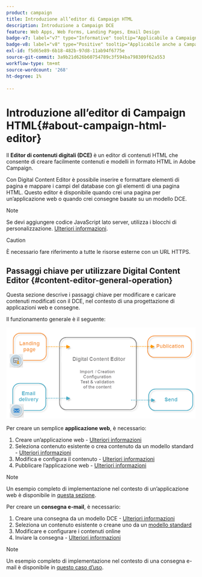 ```yaml
---
product: campaign
title: Introduzione all’editor di Campaign HTML
description: Introduzione a Campaign DCE
feature: Web Apps, Web Forms, Landing Pages, Email Design
badge-v7: label="v7" type="Informative" tooltip="Applicabile a Campaign Classic v7"
badge-v8: label="v8" type="Positive" tooltip="Applicabile anche a Campaign v8"
exl-id: f5d65e89-6b18-482b-97d8-11ab94f6775e
source-git-commit: 3a9b21d626b60754789c3f594ba798309f62a553
workflow-type: tm+mt
source-wordcount: '268'
ht-degree: 1%

---
```


# Introduzione all’editor di Campaign HTML{#about-campaign-html-editor}



Il **Editor di contenuti digitali (DCE)** è un editor di contenuti HTML che consente di creare facilmente contenuti e modelli in formato HTML in Adobe Campaign.

Con Digital Content Editor è possibile inserire e formattare elementi di pagina e mappare i campi del database con gli elementi di una pagina HTML. Questo editor è disponibile quando crei una pagina per un’applicazione web o quando crei consegne basate su un modello DCE.

>[!NOTE]
>
>Se devi aggiungere codice JavaScript lato server, utilizza i blocchi di personalizzazione. [Ulteriori informazioni](../../delivery/using/personalization-blocks.md).

>[!CAUTION]
>
>È necessario fare riferimento a tutte le risorse esterne con un URL HTTPS.

## Passaggi chiave per utilizzare Digital Content Editor {#content-editor-general-operation}

Questa sezione descrive i passaggi chiave per modificare e caricare contenuti modificati con il DCE, nel contesto di una progettazione di applicazioni web e consegne.

Il funzionamento generale è il seguente:

![](assets/dce_schema.png)

Per creare un semplice **applicazione web**, è necessario:

1. Creare un’applicazione web - [Ulteriori informazioni](creating-a-landing-page.md)
1. Seleziona contenuto esistente o crea contenuto da un modello standard - [Ulteriori informazioni](template-management.md)
1. Modifica e configura il contenuto - [Ulteriori informazioni](editing-content.md)
1. Pubblicare l’applicazione web - [Ulteriori informazioni](creating-a-landing-page.md#step-3---publishing-content)

>[!NOTE]
>
>Un esempio completo di implementazione nel contesto di un’applicazione web è disponibile in  [questa sezione](creating-a-landing-page.md).

Per creare un **consegna e-mail**, è necessario:

1. Creare una consegna da un modello DCE - [Ulteriori informazioni](use-case--creating-an-email-delivery.md)
1. Seleziona un contenuto esistente o creane uno da un [modello standard](template-management.md)
1. Modificare e configurare i contenuti online
1. Inviare la consegna - [Ulteriori informazioni](../../delivery/using/steps-about-delivery-creation-steps.md)

>[!NOTE]
>
>Un esempio completo di implementazione nel contesto di una consegna e-mail è disponibile in [questo caso d’uso](use-case--creating-an-email-delivery.md).
